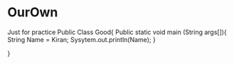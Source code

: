 # OurOwn
Just for practice
Public Class Good{
Public static void main (String args[]){
String Name = Kiran;
Sysytem.out.println(Name);
}

}
